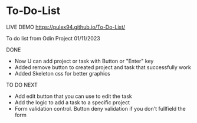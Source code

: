# To-Do-List
LIVE DEMO
https://pulex94.github.io/To-Do-List/

To do list from Odin Project
01/11/2023

DONE
- Now U can add project or task with Button or "Enter" key
- Added remove button to created project and task that successfully work
- Added Skeleton css for better graphics

TO DO NEXT
- Add edit button that you can use to edit the task
- Add the logic to add a task to a specific project
- Form validation control. Button deny validation if you don't fullfield the form
